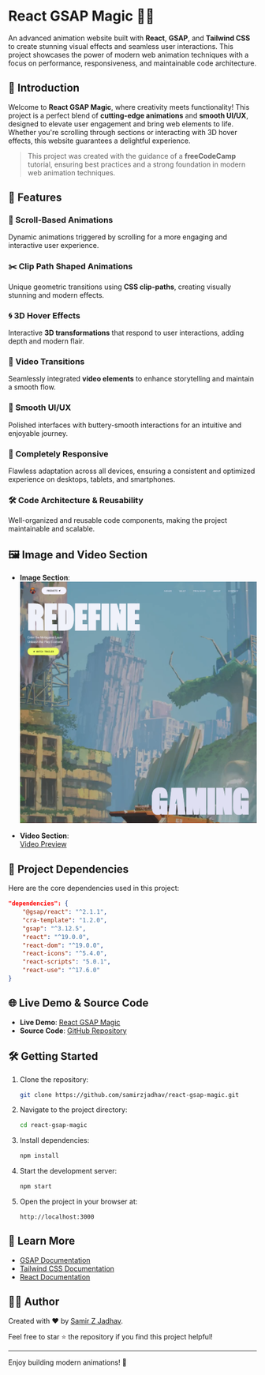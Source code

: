 # React GSAP Magic 🎨✨

An advanced animation website built with **React**, **GSAP**, and **Tailwind CSS** to create stunning visual effects and seamless user interactions. This project showcases the power of modern web animation techniques with a focus on performance, responsiveness, and maintainable code architecture.

## 🌟 Introduction

Welcome to **React GSAP Magic**, where creativity meets functionality! This project is a perfect blend of **cutting-edge animations** and **smooth UI/UX**, designed to elevate user engagement and bring web elements to life. Whether you're scrolling through sections or interacting with 3D hover effects, this website guarantees a delightful experience.

> This project was created with the guidance of a **freeCodeCamp** tutorial, ensuring best practices and a strong foundation in modern web animation techniques.

## 🚀 Features

### 🎯 Scroll-Based Animations

Dynamic animations triggered by scrolling for a more engaging and interactive user experience.

### ✂️ Clip Path Shaped Animations

Unique geometric transitions using **CSS clip-paths**, creating visually stunning and modern effects.

### 🌀 3D Hover Effects

Interactive **3D transformations** that respond to user interactions, adding depth and modern flair.

### 🎥 Video Transitions

Seamlessly integrated **video elements** to enhance storytelling and maintain a smooth flow.

### 🧈 Smooth UI/UX

Polished interfaces with buttery-smooth interactions for an intuitive and enjoyable journey.

### 📱 Completely Responsive

Flawless adaptation across all devices, ensuring a consistent and optimized experience on desktops, tablets, and smartphones.

### 🛠️ Code Architecture & Reusability

Well-organized and reusable code components, making the project maintainable and scalable.

## 🖼️ Image and Video Section

- **Image Section**:  
  ![Home Preview](./src/assets/img/readmeImage.png)

- **Video Section**:  
  [Video Preview](./src/assets/videos/videoReadme.mp4)

## 📂 Project Dependencies

Here are the core dependencies used in this project:

```json
"dependencies": {
    "@gsap/react": "^2.1.1",
    "cra-template": "1.2.0",
    "gsap": "^3.12.5",
    "react": "^19.0.0",
    "react-dom": "^19.0.0",
    "react-icons": "^5.4.0",
    "react-scripts": "5.0.1",
    "react-use": "^17.6.0"
}
```

## 🌐 Live Demo & Source Code

- **Live Demo**: [React GSAP Magic](https://react-gsap-magic.vercel.app/)
- **Source Code**: [GitHub Repository](https://github.com/samirzjadhav/react-gsap-magic)

## 🛠️ Getting Started

1. Clone the repository:

   ```bash
   git clone https://github.com/samirzjadhav/react-gsap-magic.git
   ```

2. Navigate to the project directory:

   ```bash
   cd react-gsap-magic
   ```

3. Install dependencies:

   ```bash
   npm install
   ```

4. Start the development server:

   ```bash
   npm start
   ```

5. Open the project in your browser at:
   ```
   http://localhost:3000
   ```

## 📖 Learn More

- [GSAP Documentation](https://greensock.com/docs/)
- [Tailwind CSS Documentation](https://tailwindcss.com/docs)
- [React Documentation](https://reactjs.org/docs/)

## 👨‍💻 Author

Created with ❤️ by [Samir Z Jadhav](https://samirj.vercel.app/).

Feel free to star ⭐ the repository if you find this project helpful!

---

Enjoy building modern animations! 🚀
